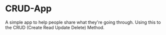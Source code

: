 # CRUD-App
A simple app to help people share what they're going through. Using this to the CRUD (Create Read Update Delete) Method.
